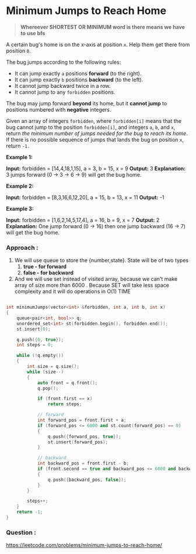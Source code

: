 # Minimum Jumps to Reach Home

> **Whereever SHORTEST OR MINIMUM word is there means we have to use bfs**

A certain bug's home is on the x-axis at position `x`. Help them get there from position `0`.

The bug jumps according to the following rules:

- It can jump exactly `a` positions **forward** (to the right).
- It can jump exactly `b` positions **backward** (to the left).
- It cannot jump backward twice in a row.
- It cannot jump to any `forbidden` positions.

The bug may jump forward **beyond** its home, but it **cannot jump** to positions numbered with **negative** integers.

Given an array of integers `forbidden`, where `forbidden[i]` means that the bug cannot jump to the position `forbidden[i]`, and integers `a`, `b`, and `x`, return *the minimum number of jumps needed for the bug to reach its home*. If there is no possible sequence of jumps that lands the bug on position `x`, return `-1.`

**Example 1:**

**Input:** forbidden = [14,4,18,1,15], a = 3, b = 15, x = 9
**Output:** 3
**Explanation:** 3 jumps forward (0 -> 3 -> 6 -> 9) will get the bug home.

**Example 2:**

**Input:** forbidden = [8,3,16,6,12,20], a = 15, b = 13, x = 11
**Output:** -1

**Example 3:**

**Input:** forbidden = [1,6,2,14,5,17,4], a = 16, b = 9, x = 7
**Output:** 2
**Explanation:** One jump forward (0 -> 16) then one jump backward (16 -> 7) will get the bug home.

### Approach :

1. We will use queue to store the {number,state}. State will be of two types
   1. **true - for forward**
   2. **false - for backward**
2. And we will use set instead of visited array, because we can't make array of size more than 6000 . Because SET will take less space complexity and it will do operations in O(1) TIME

```cpp

int minimumJumps(vector<int> &forbidden, int a, int b, int x)
{
    queue<pair<int, bool>> q;
    unordered_set<int> st(forbidden.begin(), forbidden.end());
    st.insert(0);

    q.push({0, true});
    int steps = 0;

    while (!q.empty())
    {
        int size = q.size();
        while (size--)
        {
            auto front = q.front();
            q.pop();

            if (front.first == x)
                return steps;

            // forward
            int forward_pos = front.first + a;
            if (forward_pos <= 6000 and st.count(forward_pos) == 0)
            {
                q.push({forward_pos, true});
                st.insert(forward_pos);
            }

            // backward
            int backward_pos = front.first - b;
            if (front.second == true and backward_pos <= 6000 and backward_pos >= 0 and st.count(backward_pos) == 0)
            {
                q.push({backward_pos, false});
            }
        }

        steps++;
    }
    return -1;
}
```

### Question :

https://leetcode.com/problems/minimum-jumps-to-reach-home/
